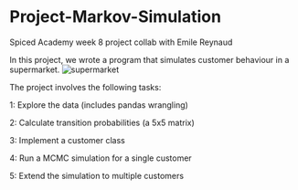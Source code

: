 # Project-Markov-Simulation
Spiced Academy week 8 project collab with Emile Reynaud


In this project, we wrote a program that simulates customer behaviour in a supermarket.
![supermarket](https://user-images.githubusercontent.com/105222741/201698200-e415a0a9-0c4a-48dd-901f-d28e46dda82d.jpg)

The project involves the following tasks:

1: Explore the data (includes pandas wrangling)

2: Calculate transition probabilities (a 5x5 matrix)

3: Implement a customer class

4: Run a MCMC simulation for a single customer

5: Extend the simulation to multiple customers


